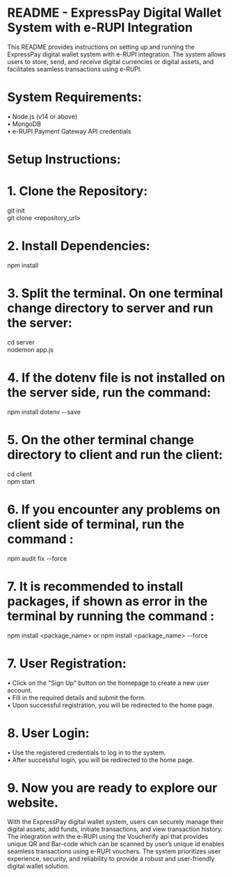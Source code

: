 
# README - ExpressPay Digital Wallet System with e-RUPI Integration
This README provides instructions on setting up and running the ExpressPay digital wallet system with e-RUPI integration. The system allows users to store, send, and receive digital currencies or digital assets, and facilitates seamless transactions using e-RUPI.
# System Requirements:
•	Node.js (v14 or above) <br />
•	MongoDB<br />
•	e-RUPI Payment Gateway API credentials
# Setup Instructions:
# 1.	Clone the Repository:
git init <br />
git clone <repository_url>

# 2.	Install Dependencies:
npm install <br />

# 3.	Split the terminal. On one terminal change directory to server and run the server:
cd server <br />
nodemon app.js

# 4. If the dotenv file is not installed on the server side, run the command:
npm install dotenv --save

# 5.	On the other terminal change directory to client and run the client:
cd client <br />
npm start

# 6. If you encounter any problems on client side of terminal, run the command :
npm audit fix --force

# 7. It is recommended to install packages, if shown as error in the terminal by running the command :
npm install <package_name> 
or 
npm install <package_name> --force

# 7.	User Registration:
•	Click on the "Sign Up" button on the homepage to create a new user account. <br />
•	Fill in the required details and submit the form. <br />
•	Upon successful registration, you will be redirected to the home page.

# 8.	User Login:
•	Use the registered credentials to log in to the system. <br />
•	After successful login, you will be redirected to the home page.

# 9.	Now you are ready to explore our website.

With the ExpressPay digital wallet system, users can securely manage their digital assets, add funds, initiate transactions, and view transaction history. The integration with the e-RUPI using the Voucherify api that provides unique QR and Bar-code which can be scanned by user’s unique id enables seamless transactions using e-RUPI vouchers. The system prioritizes user experience, security, and reliability to provide a robust and user-friendly digital wallet solution.
